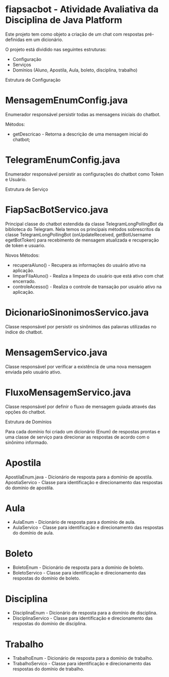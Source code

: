 # fiapsacbot - Atividade Avaliativa da Disciplina de Java Platform

Este projeto tem como objeto a criação de um chat com respostas pré-definidas em um dicionário.

O projeto está dividido nas seguintes estruturas:
  - Configuração
  - Serviços
  - Domínios (Aluno, Apostila, Aula, boleto, disciplina, trabalho)
  
Estrutura de Configuração 

 # MensagemEnumConfig.java
 
 Enumerador responsável persistir todas as mensagens iniciais do chatbot.
 
Métodos:
- getDescricao - Retorna a descrição de uma mensagem inicial do chatbot;

 # TelegramEnumConfig.java
 
 Enumerador responsável persistir as configurações do chatbot como Token e Usuário.
 
 Estrutura de Serviço
 
 # FiapSacBotServico.java
 
 Principal classe do chatbot estendida da classe TelegramLongPollingBot da biblioteca do Telegram.
 Nela temos os principais métodos sobrescritos da classe TelegramLongPollingBot (onUpdateReceived, getBotUsername egetBotToken) para recebimento de mensagem atualizada e recuperação de token e usuario. 
 
 Novos Métodos:
 
  - recuperaAluno() - Recupera as informações do usuário ativo na aplicação.
  - limparFilaAluno() - Realiza a limpeza do usuário que está ativo com chat encerrado. 
  - controleAcesso() - Realiza o controle de transação por usuário ativo na aplicação.
  
  # DicionarioSinonimosServico.java
  
  Classe responsável por persistir os sinônimos das palavras utilizadas no índice do chatbot.
  
  # MensagemServico.java
  
  Classe responsável por verificar a existência de uma nova mensagem enviada pelo usuário ativo.
  
  # FluxoMensagemServico.java
  
  Classe responsável por definir o fluxo de mensagem guiada através das opções do chatbot.
  
  Estrutura de Domínios
  
  Para cada domínio foi criado um dicionário (Enum) de respostas prontas e uma classe de serviço para direcionar as respostas de acordo com o sinônimo informado.
  
  # Apostila
  ApostilaEnum.java - Dicionário de resposta para a domínio de apostila.
  ApostiaServico - Classe para identificação e direcionamento das respostas do domínio de apostila.
  
  # Aula
  - AulaEnum - Dicionário de resposta para a domínio de aula.
  - AulaServico - Classe para identificação e direcionamento das respostas do domínio de aula.
  
  # Boleto
  - BoletoEnum - Dicionário de resposta para a domínio de boleto.
  - BoletoServico - Classe para identificação e direcionamento das respostas do domínio de boleto.
  
  # Disciplina
  - DisciplinaEnum - Dicionário de resposta para a domínio de disciplina.
  - DisciplinaServico - Classe para identificação e direcionamento das respostas do domínio de disciplina.
  
  # Trabalho
  - TrabalhoEnum - Dicionário de resposta para a domínio de trabalho.
  - TrabalhoServico - Classe para identificação e direcionamento das respostas do domínio de trabalho.
